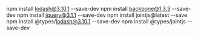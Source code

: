 npm install lodash@3.10.1 --save-dev
npm install backbone@1.3.3 --save-dev
npm install jquery@3.1.1 --save-dev
npm install jointjs@latest --save
npm install @types/lodash@3.10.1 --save-dev
npm install @types/jointjs --save-dev
